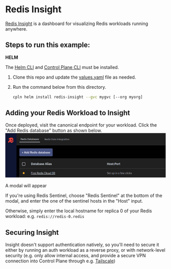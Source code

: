 # Redis Insight

[Redis Insight](https://redis.io/insight) is a dashboard for visualizing Redis workloads running anywhere.

## Steps to run this example:

**HELM**

The [Helm CLI](https://helm.sh/docs/intro/install/#through-package-managers) and [Control Plane CLI](https://docs.controlplane.com/reference/cli#install-npm) must be installed.

1. Clone this repo and update the [values.yaml](values.yaml) file as needed.

2. Run the command below from this directory.

   ```bash
   cpln helm install redis-insight --gvc mygvc [--org myorg]
   ```

## Adding your Redis Workload to Insight
Once deployed, visit the canonical endpoint for your workload.
Click the "Add Redis database" button as shown below.
![img1.png](screenshots/img1.png)

A modal will appear

If you're using Redis Sentinel, choose "Redis Sentinel" at the bottom of the modal, and enter the one of the sentinel hosts
in the "Host" input.

Otherwise, simply enter the local hostname for replica 0 of your Redis workload: e.g. `redis://redis-0.redis`
## Securing Insight

Insight doesn't support authentication natively, so you'll need to secure it either by running an auth workload
as a reverse proxy, or with network-level security (e.g. only allow internal access, and 
provide a secure VPN connection into Control Plane through e.g. [Tailscale](../../tailscale))


